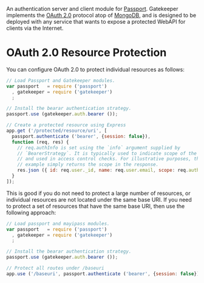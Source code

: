 An authentication server and client module for [Passport](http://passportjs.org/).
Gatekeeper implements the [OAuth 2.0](http://oauth.net/2/) protocol atop of 
[MongoDB](https://www.mongodb.org/), and is designed to be deployed with any service 
that wants to expose a protected WebAPI for clients via the Internet.

OAuth 2.0 Resource Protection
==============================

You can configure OAuth 2.0 to protect individual resources as follows:

```javascript
// Load Passport and Gatekeeper modules.
var passport   = require ('passport')
  , gatekeeper = require ('gatekeeper')
  ;

// Install the bearar authentication strategy.
passport.use (gatekeeper.auth.bearer ());

// Create a protected resource using Express
app.get ('/protected/resource/uri', [
  passport.authenticate ('bearer', {session: false}),
  function (req, res) {
    // req.authInfo is set using the `info` argument supplied by
    // `BearerStrategy`. It is typically used to indicate scope of the token,
    // and used in access control checks. For illustrative purposes, this
    // example simply returns the scope in the response.
    res.json ({ id: req.user._id, name: req.user.email, scope: req.authInfo.scope })
  }
]);
```

This is good if you do not need to protect a large number of resources, or individual 
resources are not located under the same base URI. If you need to protect a set of 
resources that have the same base URI, then use the following approach:

```javascript
// Load passport and mayipass modules.
var passport   = require ('passport')
  , gatekeeper = require ('gatekeeper')
  ;

// Install the bearar authentication strategy.
passport.use (gatekeeper.auth.bearer ());

// Protect all routes under /baseuri
app.use ('/baseuri', passport.authenticate ('bearer', {session: false}));
```
